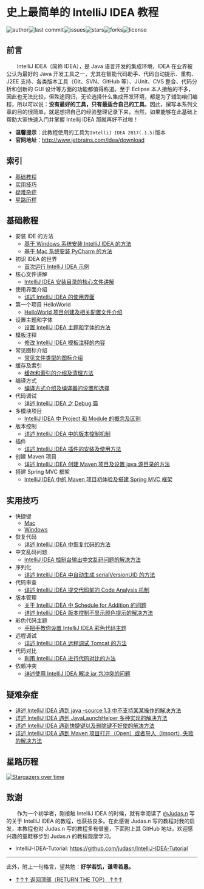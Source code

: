 # 史上最简单的 IntelliJ IDEA 教程

![author](https://img.shields.io/badge/author-chariesgavin-blueviolet.svg)![last commit](https://img.shields.io/github/last-commit/guobinhit/intellij-idea-tutorial.svg)![issues](https://img.shields.io/github/issues/guobinhit/intellij-idea-tutorial.svg)![stars](https://img.shields.io/github/stars/guobinhit/intellij-idea-tutorial.svg)![forks](	https://img.shields.io/github/forks/guobinhit/intellij-idea-tutorial.svg)![license](https://img.shields.io/github/license/guobinhit/intellij-idea-tutorial.svg)

## 前言 

　　IntelliJ IDEA（简称 IDEA），是 Java 语言开发的集成环境，IDEA 在业界被公认为最好的 Java 开发工具之一，尤其在智能代码助手、代码自动提示、重构、J2EE 支持、各类版本工具（Git、SVN、GitHub 等）、JUnit、CVS 整合、代码分析和创新的 GUI 设计等方面的功能都值得称道。至于 Eclipse 本人接触的不多，因此也无法比较，但殊途同归，无论选择什么集成开发环境，都是为了辅助咱们编程，所以可以说：**没有最好的工具，只有最适合自己的工具**。因此，撰写本系列文章的目的很简单，就是想把自己的经验整理记录下来，当然，如果能够在此基础上帮助大家快速入门并掌握 Intellij IDEA 那就再好不过啦！
  
- **温馨提示**：此教程使用的工具为`IntelliJ IDEA 2017(.1.5)`版本
- **官网地址**：http://www.jetbrains.com/idea/download


## 索引

- [基础教程](#基础教程)
- [实用技巧](#实用技巧)
- [疑难杂症](#疑难杂症)
- [星路历程](#星路历程)



## 基础教程

- 安装 IDE 的方法
  - [基于 Windows 系统安装 IntelliJ IDEA 的方法](https://github.com/guobinhit/intellij-idea-tutorial/blob/master/articles/basic-course/install-intellij-idea-on-windows.md)
  - [基于 Mac 系统安装 PyCharm 的方法](https://github.com/guobinhit/intellij-idea-tutorial/blob/master/articles/basic-course/install-pycharm-on-mac.md)
- 初识 IDEA 的世界
  - [首次运行 IntelliJ IDEA 示例](https://github.com/guobinhit/intellij-idea-tutorial/blob/master/articles/basic-course/first-run-idea.md)
- 核心文件讲解
  - [IntelliJ IDEA 安装目录的核心文件讲解](https://github.com/guobinhit/intellij-idea-tutorial/blob/master/articles/basic-course/core-file-talk.md)
- 使用界面介绍
  - [详述 IntelliJ IDEA 的使用界面](https://github.com/guobinhit/intellij-idea-tutorial/blob/master/articles/basic-course/use-face.md)
- 第一个项目 HelloWorld
  - [HelloWorld 项目创建及相关配置文件介绍](https://github.com/guobinhit/intellij-idea-tutorial/blob/master/articles/basic-course/hello-world.md)
- 设置主题和字体
  - [设置 IntelliJ IDEA 主题和字体的方法](https://github.com/guobinhit/intellij-idea-tutorial/blob/master/articles/basic-course/theme-and-font.md)
- 模板注释
  - [修改 IntelliJ IDEA 模板注释的内容](https://github.com/guobinhit/intellij-idea-tutorial/blob/master/articles/basic-course/modify-user-template.md)
- 常见图标介绍
  - [常见文件类型的图标介绍](https://github.com/guobinhit/intellij-idea-tutorial/blob/master/articles/basic-course/idea-icon.md)
- 缓存及索引
  - [缓存和索引的介绍及清理方法](https://github.com/guobinhit/intellij-idea-tutorial/blob/master/articles/basic-course/index-and-cache.md)
- 编译方式
  - [编译方式介绍及编译器的设置和选择](https://github.com/guobinhit/intellij-idea-tutorial/blob/master/articles/basic-course/compile-method.md)
- 代码调试
  - [详述 IntelliJ IDEA 之 Debug 篇](https://github.com/guobinhit/intellij-idea-tutorial/blob/master/articles/basic-course/debug-skills.md)
- 多模块项目
  - [IntelliJ IDEA 中 Project 和 Module 的概念及区别](https://github.com/guobinhit/intellij-idea-tutorial/blob/master/articles/basic-course/project-module.md)
- 版本控制
  - [详述 IntelliJ IDEA 中的版本控制机制](https://github.com/guobinhit/intellij-idea-tutorial/blob/master/articles/basic-course/version-control.md)
- 插件
  - [详述 IntelliJ IDEA 插件的安装及使用方法](https://github.com/guobinhit/intellij-idea-tutorial/blob/master/articles/basic-course/plugins.md)
- 创建 Maven 项目
  - [详述 IntelliJ IDEA 创建 Maven 项目及设置 java 源目录的方法](https://github.com/guobinhit/intellij-idea-tutorial/blob/master/articles/basic-course/maven-project.md)
- 搭建 Spring MVC 框架
  - [IntelliJ IDEA 中的 Maven 项目初体验及搭建 Spring MVC 框架](https://github.com/guobinhit/intellij-idea-tutorial/blob/master/articles/basic-course/run-maven-springmvc.md)


## 实用技巧


- 快捷键
  - [Mac](https://github.com/guobinhit/intellij-idea-tutorial/blob/master/articles/practical-skills/keymap-mac.md)
  - [Windows](https://github.com/guobinhit/intellij-idea-tutorial/blob/master/articles/practical-skills/keymap-windows.md)
- 恢复代码
  - [详述 IntelliJ IDEA 中恢复代码的方法](https://github.com/guobinhit/intellij-idea-tutorial/blob/master/articles/practical-skills/recovery-code.md)
- 中文乱码问题
  - [IntelliJ IDEA 控制台输出中文乱码问题的解决方法](https://github.com/guobinhit/intellij-idea-tutorial/blob/master/articles/practical-skills/solve-garbled-questions.md)
- 序列化
  - [详述 IntelliJ IDEA 中自动生成 serialVersionUID 的方法](https://github.com/guobinhit/intellij-idea-tutorial/blob/master/articles/practical-skills/serialVersionUID.md)
- 代码审查
  - [详述 IntelliJ IDEA 提交代码前的 Code Analysis 机制](https://github.com/guobinhit/intellij-idea-tutorial/blob/master/articles/practical-skills/code-analysis.md)
- 版本管理
  - [关于 IntelliJ IDEA 中 Schedule for Addition 的问题](https://github.com/guobinhit/intellij-idea-tutorial/blob/master/articles/practical-skills/schedule.md)
  - [详述 IntelliJ IDEA 版本控制不显示颜色提示的解决方法](https://github.com/guobinhit/intellij-idea-tutorial/blob/master/articles/practical-skills/version-control-color-tips.md)
- 彩色代码主题
  - [手把手教你设置 IntelliJ IDEA 彩色代码主题](https://github.com/guobinhit/intellij-idea-tutorial/blob/master/articles/practical-skills/color-code.md)
- 远程调试
  - [详述 IntelliJ IDEA 远程调试 Tomcat 的方法](https://github.com/guobinhit/intellij-idea-tutorial/blob/master/articles/practical-skills/remote.md)
- 代码对比
  - [利用 IntelliJ IDEA 进行代码对比的方法](https://github.com/guobinhit/intellij-idea-tutorial/blob/master/articles/practical-skills/compare-code.md)
- 依赖冲突
  - [详述使用 IntelliJ IDEA 解决 jar 包冲突的问题](https://github.com/guobinhit/intellij-idea-tutorial/blob/master/articles/practical-skills/conflict-jar.md)


## 疑难杂症

- [详述 IntelliJ IDEA 遇到 java -source 1.3 中不支持某某操作的解决方法](https://github.com/guobinhit/intellij-idea-tutorial/blob/master/articles/difficult-cases/java-source.md)
- [详述 IntelliJ IDEA 遇到 JavaLaunchHelper 多种实现的解决方法](https://github.com/guobinhit/intellij-idea-tutorial/blob/master/articles/difficult-cases/java-launch-helper.md)
- [详述 IntelliJ IDEA 遇到快捷键以及删除键不好使的解决方法](https://github.com/guobinhit/intellij-idea-tutorial/blob/master/articles/difficult-cases/keymap-delete.md)
- [详述 IntelliJ IDEA 遇到 Maven 项目打开（Open）或者导入（Import）失败的解决方法](https://github.com/guobinhit/intellij-idea-tutorial/blob/master/articles/difficult-cases/unable-import-maven-project.md)


## 星路历程

[![Stargazers over time](https://starcharts.herokuapp.com/guobinhit/intellij-idea-tutorial.svg)](https://starcharts.herokuapp.com/guobinhit/intellij-idea-tutorial)

## 致谢

　　作为一个初学者，刚接触 IntelliJ IDEA 的时候，就有幸阅读了 [@Judas.n](https://github.com/judasn) 写的关于 IntelliJ IDEA 的教程，也获益良多。在此感谢 Judas.n 写的教程对我的启发，本教程也对 Judas.n 写的教程多有借鉴，下面附上其 GitHub 地址，欢迎感兴趣的童鞋移步到 Judas.n 的教程观摩学习。
  
- IntelliJ-IDEA-Tutorial: https://github.com/judasn/IntelliJ-IDEA-Tutorial 


----------
此外，附上一句格言，望共勉：**好学若饥，谦卑若愚。**


- [↑↑↑   返回顶部（RETURN THE TOP）  ↑↑↑](#索引)

